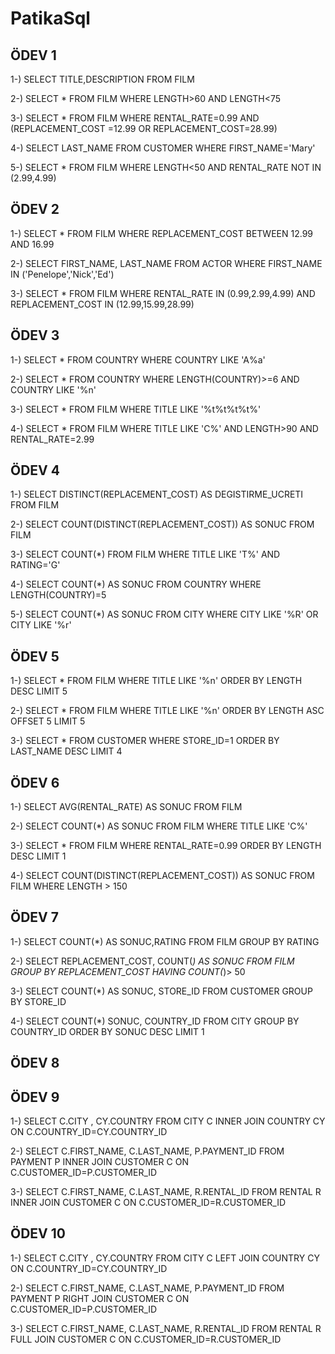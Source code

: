 # PatikaSql

## ÖDEV 1
1-) SELECT TITLE,DESCRIPTION FROM FILM <br>

2-) SELECT * FROM FILM
WHERE LENGTH>60 AND LENGTH<75 <br>

3-) SELECT * FROM FILM
WHERE RENTAL_RATE=0.99 
AND (REPLACEMENT_COST =12.99 OR REPLACEMENT_COST=28.99) <br>

4-) SELECT LAST_NAME FROM CUSTOMER 
WHERE FIRST_NAME='Mary' <br>

5-) SELECT * FROM FILM
WHERE LENGTH<50 
AND RENTAL_RATE NOT IN (2.99,4.99) <br>

## ÖDEV 2
1-) SELECT * FROM FILM
WHERE REPLACEMENT_COST BETWEEN 12.99 AND 16.99<br>

2-) SELECT FIRST_NAME, LAST_NAME FROM ACTOR
WHERE FIRST_NAME IN ('Penelope','Nick','Ed')<br>

3-) SELECT * FROM FILM
WHERE RENTAL_RATE IN (0.99,2.99,4.99) 
AND REPLACEMENT_COST IN (12.99,15.99,28.99)<br>

## ÖDEV 3
1-) SELECT * FROM COUNTRY 
WHERE COUNTRY LIKE 'A%a'<br>

2-) SELECT * FROM COUNTRY 
WHERE LENGTH(COUNTRY)>=6 AND COUNTRY LIKE '%n'<br>

3-) SELECT * FROM FILM
WHERE TITLE LIKE '%t%t%t%t%'<br>

4-) SELECT * FROM FILM
WHERE TITLE LIKE 'C%'
AND LENGTH>90 
AND RENTAL_RATE=2.99<br>

## ÖDEV 4
1-) SELECT DISTINCT(REPLACEMENT_COST) AS DEGISTIRME_UCRETI FROM FILM <br>

2-) SELECT COUNT(DISTINCT(REPLACEMENT_COST)) AS SONUC FROM FILM <br>

3-) SELECT COUNT(*) FROM FILM
WHERE TITLE LIKE 'T%' AND RATING='G' <br>

4-) SELECT COUNT(*) AS SONUC FROM COUNTRY
WHERE LENGTH(COUNTRY)=5 <br>

5-) SELECT COUNT(*) AS SONUC FROM CITY
WHERE CITY LIKE '%R' OR CITY LIKE '%r' <br>

## ÖDEV 5
1-) SELECT * FROM FILM
WHERE TITLE LIKE '%n'
ORDER BY LENGTH DESC
LIMIT 5 <br>

2-) SELECT * FROM FILM
WHERE TITLE LIKE '%n'
ORDER BY LENGTH ASC
OFFSET 5
LIMIT 5<br>

3-) SELECT * FROM CUSTOMER
WHERE STORE_ID=1
ORDER BY LAST_NAME DESC
LIMIT 4<br>

## ÖDEV 6

1-) SELECT AVG(RENTAL_RATE) AS SONUC FROM FILM

2-) SELECT COUNT(*) AS SONUC FROM FILM
WHERE TITLE LIKE 'C%'

3-) SELECT * FROM FILM
WHERE RENTAL_RATE=0.99
ORDER BY LENGTH DESC
LIMIT 1

4-) SELECT COUNT(DISTINCT(REPLACEMENT_COST)) AS SONUC FROM FILM
WHERE LENGTH > 150

## ÖDEV 7
1-) SELECT COUNT(*) AS SONUC,RATING FROM FILM
GROUP BY RATING <br>

2-) SELECT REPLACEMENT_COST, COUNT(*) AS SONUC FROM FILM
GROUP BY REPLACEMENT_COST
HAVING COUNT(*)> 50 <br>

3-) SELECT COUNT(*) AS SONUC, STORE_ID FROM CUSTOMER
GROUP BY STORE_ID <br>

4-) SELECT COUNT(*) SONUC, COUNTRY_ID FROM CITY
GROUP BY COUNTRY_ID
ORDER BY SONUC DESC
LIMIT 1 <br>

## ÖDEV 8


## ÖDEV 9
1-) SELECT C.CITY , CY.COUNTRY FROM CITY C
INNER JOIN COUNTRY CY ON C.COUNTRY_ID=CY.COUNTRY_ID <br>

2-) SELECT C.FIRST_NAME, C.LAST_NAME, P.PAYMENT_ID FROM PAYMENT P
INNER JOIN CUSTOMER C ON C.CUSTOMER_ID=P.CUSTOMER_ID <br>

3-) SELECT C.FIRST_NAME, C.LAST_NAME, R.RENTAL_ID FROM RENTAL R
INNER JOIN CUSTOMER C ON C.CUSTOMER_ID=R.CUSTOMER_ID <br>

## ÖDEV 10
1-) SELECT C.CITY , CY.COUNTRY FROM CITY C
LEFT JOIN COUNTRY CY ON C.COUNTRY_ID=CY.COUNTRY_ID <br>

2-) SELECT C.FIRST_NAME, C.LAST_NAME, P.PAYMENT_ID FROM PAYMENT P
RIGHT JOIN CUSTOMER C ON C.CUSTOMER_ID=P.CUSTOMER_ID <br>

3-) SELECT C.FIRST_NAME, C.LAST_NAME, R.RENTAL_ID FROM RENTAL R
FULL JOIN CUSTOMER C ON C.CUSTOMER_ID=R.CUSTOMER_ID <br>

